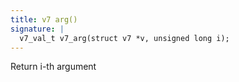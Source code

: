 ```yaml
---
title: v7 arg()
signature: |
  v7_val_t v7_arg(struct v7 *v, unsigned long i);
---
```


Return i-th argument 

